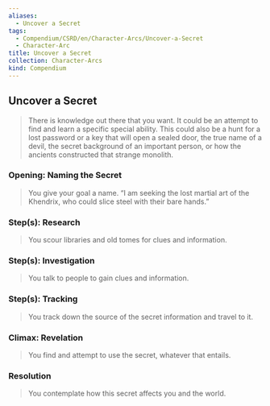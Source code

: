 ```yaml
---
aliases:
  - Uncover a Secret
tags:
  - Compendium/CSRD/en/Character-Arcs/Uncover-a-Secret
  - Character-Arc
title: Uncover a Secret
collection: Character-Arcs
kind: Compendium
---
```

## Uncover a Secret
>There is knowledge out there that you want. It could be an attempt to find and learn a specific special ability. This could also be a hunt for a lost password or a key that will open a sealed door, the true name of a devil, the secret background of an important person, or how the ancients constructed that strange monolith.
### Opening: Naming the Secret  
>You give your goal a name. “I am seeking the lost martial art of the Khendrix, who could slice steel with their bare hands.” 
### Step(s): Research  
>You scour libraries and old tomes for clues and information.
### Step(s): Investigation  
>You talk to people to gain clues and information.
### Step(s): Tracking  
>You track down the source of the secret information and travel to it.
### Climax: Revelation  
>You find and attempt to use the secret, whatever that entails. 
### Resolution  
>You contemplate how this secret affects you and the world.